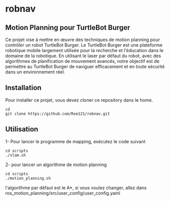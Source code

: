 # robnav
## Motion Planning pour TurtleBot Burger

Ce projet vise à mettre en œuvre des techniques de motion planning pour contrôler un robot TurtleBot Burger. Le TurtleBot Burger est une plateforme robotique mobile largement utilisée pour la recherche et l'éducation dans le domaine de la robotique. En utilisant le laser par défaut du robot, avec des algorithmes de planification de mouvement avancés, notre objectif est de permettre au TurtleBot Burger de naviguer efficacement et en toute sécurité dans un environnement réel.

## Installation
Pour installer ce projet, vous devez cloner ce repository dans le home.

```
cd
git clone https://github.com/Roe121/robnav.git

```

## Utilisation

1- Pour lancer le programme de mapping, exécutez le code suivant

```
cd scripts
./slam.sh
```

2- pour lancer un algorithme de motion planning
```
cd scripts
./motion_planning.sh
```

l'algorithme par défaut est le A*, si vous voulez changer, allez dans ros_motion_planning/src/user_config/user_config.yaml
